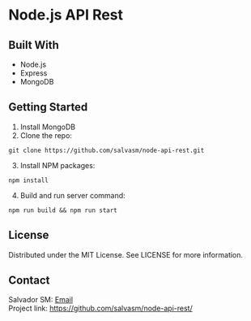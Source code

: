 # Node.js API Rest

## Built With
- Node.js
- Express
- MongoDB

## Getting Started
1. Install MongoDB
2. Clone the repo:
```
git clone https://github.com/salvasm/node-api-rest.git
```

3. Install NPM packages:
```
npm install
```

4. Build and run server command:
```
npm run build && npm run start
```
## License
Distributed under the MIT License. See LICENSE for more information.

## Contact
Salvador SM: [Email](salvador.sanchez.mendez@gmail.com)  
Project link: https://github.com/salvasm/node-api-rest/
